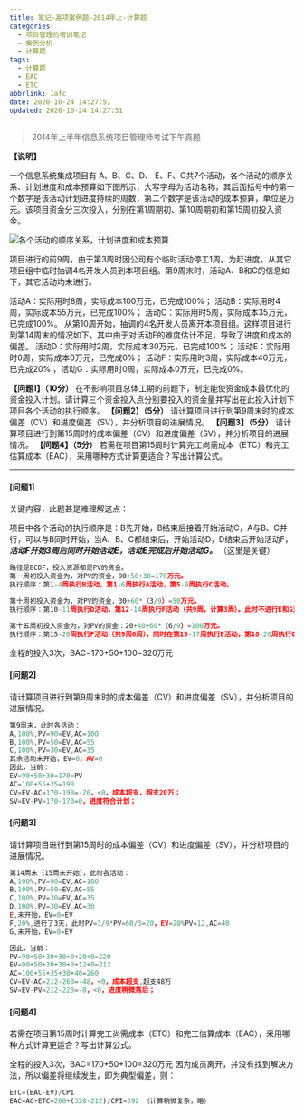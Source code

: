 ```yaml
---
title: 笔记-高项案例题-2014年上-计算题
categories:
  - 项目管理的培训笔记
  - 案例分析
  - 计算题
tags:
  - 计算题
  - EAC
  - ETC
abbrlink: 1afc
date: 2020-10-24 14:27:51
updated: 2020-10-24 14:27:51
---
```


> 2014年上半年信息系统项目管理师考试下午真题

**【说明】**

一个信息系统集成项目有 A、B、C、D、 E、F、G共7个活动，各个活动的顺序关系、计划进度和成本预算如下图所示，大写字母为活动名称，其后面括号中的第一个数字是该活动计划进度持续的周数，第二个数字是该活动的成本预算，单位是万元。该项目资金分三次投入，分别在第1周期初、第10周期初和第15周初投入资金。

![各个活动的顺序关系，计划进度和成本预算](https://i.loli.net/2020/10/24/6nXiPC9cdbVqQ3L.png)

项目进行的前9周，由于第3周时因公司有个临时活动停工1周。为赶进度，从其它项目组中临时抽调4名开发人员到本项目组。第9周末时，活动A、B和C的信息如下，其它活动均未进行。

活动A：实际用时8周，实际成本100万元，已完成100%；
活动B：实际用时4周，实际成本55万元，已完成100%；
活动C：实际用时5周，实际成本35万元，已完成100%。
从第10周开始，抽调的4名开发人员离开本项目组。这样项目进行到第14周末的情况如下，其中由于对活动F的难度估计不足，导致了进度和成本的偏差。 活动D：实际用时2周，实际成本30万元，已完成100%；
活动E：实际用时0周，实际成本0万元，已完成0%；
活动F：实际用时3周，实际成本40万元，已完成20%；
活动G：实际用时0周，实际成本0万元，已完成0%。

**【问题1】（10分）**
在不影响项目总体工期的前题下，制定能使资金成本最优化的资金投入计划。请计算三个资金投入点分别要投入的资金量并写出在此投入计划下项目各个活动的执行顺序。
**【问题2】（5分）**
请计算项目进行到第9周末时的成本偏差（CV）和进度偏差（SV），并分析项目的进展情况。
**【问题3】（5分）**
请计算项目进行到第15周时的成本偏差（CV）和进度偏差（SV），并分析项目的进展情况。
**【问题4】（5分）**
若需在项目第15周时计算完工尚需成本（ETC）和完工估算成本（EAC），采用哪种方式计算更适合？写出计算公式。

<!-- more -->

---

#### [问题1]

关键内容，此题甚是难理解这点：

项目中各个活动的执行顺序是：B先开始，B结束后接着开始活动C，A与B、C并行，可以与B同时开始，当A、B、C都结束后，开始活动D，D结束后开始活动F，***活动F开始3周后同时开始活动E，活动E完成后开始活动G。*** （这里是关键）

``` javascript
路径是BCDF，投入资源都是PV的资金。
第一周初投入资金为，对PV的资金，90+50+30=170万元。
执行顺序：第1-4周执行B活动，第1-6周执行A活动，第5-9周执行C活动。

第十周初投入资金为，对PV的资金，30+60*（3/9）=50万元。
执行顺序：第10-11周执行D活动，第12-14周执行F活动（共9周，计算3周）。此时不进行E和G活动。

第十五周初投入资金为，对PV的资金：20+40+60*（6/9）=100万元。
执行顺序：第15-20周执行F活动（共9周6周），同时在第15-17周执行E活动，第18-20周执行G活动。
```

全程的投入3次，BAC=170+50+100=320万元

#### [问题2]

请计算项目进行到第9周末时的成本偏差（CV）和进度偏差（SV），并分析项目的进展情况。

``` javascript
第9周末，此时各活动：
A,100%,PV=90=EV,AC=100
B,100%,PV=50=EV,AC=55
C,100%,PV=30=EV,AC=35
其余活动未开始，EV=0，AV=0
因此，当前：
EV=90+50+30=170=PV
AC=100+55+35=190
CV=EV-AC=170-190=-20，<0，成本超支，超支20万；
SV=EV-PV=170-170=0，进度符合计划；
```

#### [问题3]

请计算项目进行到第15周时的成本偏差（CV）和进度偏差（SV），并分析项目的进展情况。

``` javascript
第14周末（15周未开始），此时各活动：
A,100%,PV=90=EV,AC=100
B,100%,PV=50=EV,AC=55
C,100%,PV=30=EV,AC=35
D,100%,PV=30=EV,AC=30
E,未开始，EV=0=EV
F,20%,进行了3天，此时PV=3/9*PV=60/3=20，EV=20%PV=12,AC=40
G,未开始，EV=0=EV

因此，当前：
PV=90+50+30+30+0+20+0=220
EV=90+50+30+30+0+12+0=212
AC=100+55+35+30+40=260
CV=EV-AC=212-260=-48，<0，成本超支,超支48万
SV=EV-PV=212-220=-8，<0，进度稍微落后；
```

#### [问题4]

若需在项目第15周时计算完工尚需成本（ETC）和完工估算成本（EAC），采用哪种方式计算更适合？写出计算公式。

全程的投入3次，BAC=170+50+100=320万元
因为成员离开，并没有找到解决方法，所以偏差将继续发生，即为典型偏差，则：

``` javascript
ETC=(BAC-EV)/CPI
EAC=AC+ETC=260+(320-212)/CPI=392 （计算稍微复杂，略）
```
